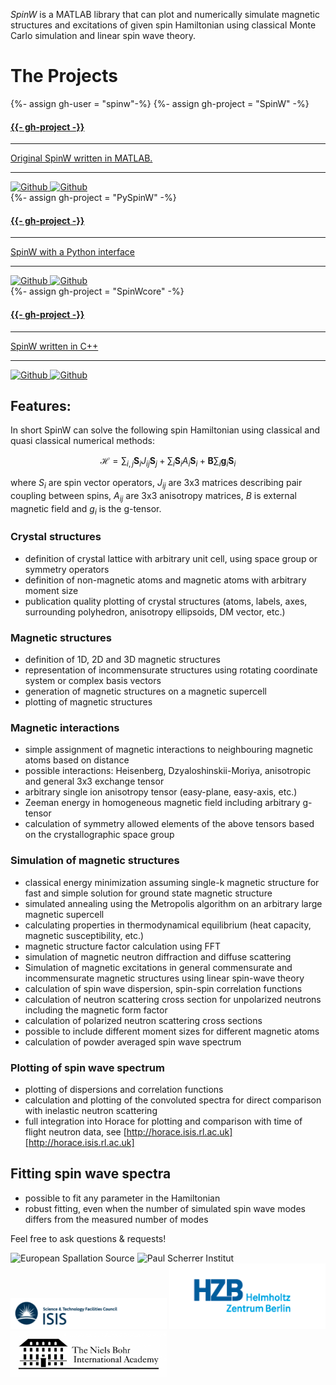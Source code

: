 ---
---

*SpinW* is a MATLAB library that can plot and numerically simulate magnetic structures and excitations of given spin Hamiltonian using classical Monte Carlo simulation and linear spin wave theory.

<h1 class="text-center">The Projects</h1>

<div class="spacer"></div>

<div class="row text-center">
  <div class="col-md-4 col-md-offset-0 col-sm-4 col-sm-offset-0 col-xs-12 col-xs-offset-0 text-center">
    <div class="project-card">
      {%- assign gh-user = "spinw"-%}
      {%- assign gh-project = "SpinW" -%}
      <a target="_blank" href="https://github.com/{{- gh-user -}}/{{- gh-project -}}" class="project-link" title="Go to Github Poject Page">
        <span class="fa-stack fa-4x">
          <i class="fas fa-square fa-stack-2x stack-color"></i>
          <i class="fas fa-code fa-stack-1x fa-inverse"></i>
        </span>
        <h4>{{- gh-project -}}</h4>
        <hr class="seperator">
        <p class="text-muted">Original SpinW written in MATLAB.</p>
        <hr class="seperator">
        <img src="https://img.shields.io/github/forks/{{- gh-user -}}/{{- gh-project -}}.svg?style=social&label=Fork" alt="Github" title="Github Forks">
        <img src="https://img.shields.io/github/stars/{{- gh-user -}}/{{- gh-project -}}.svg?style=social&label=Stars" alt="Github" title="Github Stars">
      </a>
    </div>
  </div>
  <div class="col-md-4 col-md-offset-0 col-sm-4 col-sm-offset-0 col-xs-12 col-xs-offset-0 text-center">
    <div class="project-card">
      {%- assign gh-project = "PySpinW" -%}
      <a target="_blank" href="https://github.com/{{- gh-user -}}/{{- gh-project -}}" class="project-link" title="Go to Github Poject Page">
        <span class="fa-stack fa-4x">
          <i class="fa fa-square fa-stack-2x stack-color"></i>
          <i class="fa fa-python fa-stack-1x fa-inverse"></i>
        </span>
        <h4>{{- gh-project -}}</h4>
        <hr class="seperator">
        <p class="text-muted">SpinW with a Python interface</p>
        <hr class="seperator">
        <img src="https://img.shields.io/github/forks/{{- gh-user -}}/{{- gh-project -}}.svg?style=social&label=Fork" alt="Github" title="Github Forks">
        <img src="https://img.shields.io/github/stars/{{- gh-user -}}/{{- gh-project -}}.svg?style=social&label=Stars" alt="Github" title="Github Stars">
      </a>
    </div>
  </div>
  <div class="col-md-4 col-md-offset-0 col-sm-4 col-sm-offset-0 col-xs-12 col-xs-offset-0 text-center">
    <div class="project-card">
    {%- assign gh-project = "SpinWcore" -%}
      <a target="_blank" href="https://github.com/{{- gh-user -}}/{{- gh-project -}}" class="project-link" title="Go to Github Poject Page">
        <span class="fa-stack fa-4x">
          <i class="fa fa-square fa-stack-2x stack-color"></i>
          <i class="fa fa-desktop fa-stack-1x fa-inverse"></i>
        </span>
        <h4>{{- gh-project -}}</h4>
        <hr class="seperator">
        <p class="text-muted">SpinW written in C++</p>
        <hr class="seperator">
        <img src="https://img.shields.io/github/forks/{{- gh-user -}}/{{- gh-project -}}.svg?style=social&label=Fork" alt="Github" title="Github Forks">
        <img src="https://img.shields.io/github/stars/{{- gh-user -}}/{{- gh-project -}}.svg?style=social&label=Stars" alt="Github" title="Github Stars">
      </a>
    </div>
  </div>
</div>

## Features:

In short SpinW can solve the following spin Hamiltonian using classical and quasi classical numerical methods:

$$\mathcal{H}=\sum_{i,j}\mathbf{S}_iJ_{ij}\mathbf{S}_j + \sum_i \mathbf{S}_iA_i\mathbf{S}_i + \mathbf{B}\sum_i\mathbf{g}_i\mathbf{S}_i$$

where $S_i$ are spin vector operators, $J_{ij}$ are 3x3 matrices describing pair coupling between spins, $A_{ij}$ are 3x3 anisotropy matrices, $B$ is external magnetic field and $g_i$ is the g-tensor.

### Crystal structures

   * definition of crystal lattice with arbitrary unit cell, using space group or symmetry operators
   * definition of non-magnetic atoms and magnetic atoms with arbitrary moment size
   * publication quality plotting of crystal structures (atoms, labels, axes, surrounding polyhedron, anisotropy ellipsoids, DM vector, etc.)

### Magnetic structures
   * definition of 1D, 2D and 3D magnetic structures
   * representation of incommensurate structures using rotating coordinate system or complex basis vectors
   * generation of magnetic structures on a magnetic supercell
   * plotting of magnetic structures

### Magnetic interactions
   * simple assignment of magnetic interactions to neighbouring magnetic atoms based on distance
   * possible interactions: Heisenberg, Dzyaloshinskii-Moriya, anisotropic and general 3x3 exchange tensor
   * arbitrary single ion anisotropy tensor (easy-plane, easy-axis, etc.)
   * Zeeman energy in homogeneous magnetic field including arbitrary g-tensor
   * calculation of symmetry allowed elements of the above tensors based on the crystallographic space group

### Simulation of magnetic structures
   * classical energy minimization assuming single-k magnetic structure for fast and simple solution for ground state magnetic structure
   * simulated annealing using the Metropolis algorithm on an arbitrary large magnetic supercell
   * calculating properties in thermodynamical equilibrium (heat capacity, magnetic susceptibility, etc.)
   * magnetic structure factor calculation using FFT
   * simulation of magnetic neutron diffraction and diffuse scattering
   * Simulation of magnetic excitations in general commensurate and incommensurate magnetic structures using linear spin-wave theory
   * calculation of spin wave dispersion, spin-spin correlation functions
   * calculation of neutron scattering cross section for unpolarized neutrons including the magnetic form factor
   * calculation of polarized neutron scattering cross sections
   * possible to include different moment sizes for different magnetic atoms
   * calculation of powder averaged spin wave spectrum

### Plotting of spin wave spectrum
   * plotting of dispersions and correlation functions
   * calculation and plotting of the convoluted spectra for direct comparison with inelastic neutron scattering
   * full integration into Horace for plotting and comparison with time of flight neutron data, see [http://horace.isis.rl.ac.uk][http://horace.isis.rl.ac.uk]

## Fitting spin wave spectra
   * possible to fit any parameter in the Hamiltonian
   * robust fitting, even when the number of simulated spin wave modes differs from the measured number of modes

Feel free to ask questions & requests!

<img class='none' src="img/ess_logo.gif" alt="European Spallation Source" width='250' />
<img class='none' src="img/psi_logo.gif" alt="Paul Scherrer Institut" width='250' />
<img class='none' src="img/isis_logo.png" alt="ISIS, Science & Technology Facilities Council" width='250' />
<img class='none' src="img/hzb_logo.gif" alt="Helmholtz-Zentrum Berlin" width='250' />
<img class='none' src="img/nbia_logo.png" alt="Niels Bohr International Academy" width='250' />

